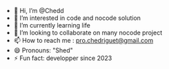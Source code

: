 - 👋 Hi, I’m @Chedd
- 👀 I’m interested in code and nocode solution
- 🌱 I’m currently learning life
- 💞️ I’m looking to collaborate on many nocode project
- 📫 How to reach me : pro.chedriguet@gmail.com
- 😄 Pronouns: "Shed"
- ⚡ Fun fact: developper since 2023

<!---
CheddarPro/CheddarPro is a ✨ special ✨ repository because its `README.md` (this file) appears on your GitHub profile.
You can click the Preview link to take a look at your changes.
--->
